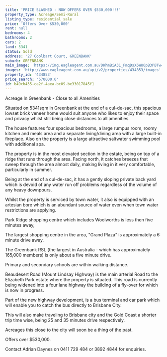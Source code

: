 ```yaml
---
title: 'PRICE SLASHED - NOW OFFERS OVER $530,000!!!'
property_type: Acreage/Semi-Rural
listing_type: residential_sale
price: 'Offers Over $530,000'
rent: null
bedrooms: 4
bathrooms: 2
cars: 2
land: 5341
status: Sold
address: '27 Coolbart Court, GREENBANK'
suburb: GREENBANK
main_image: 'https://img.eagleagent.com.au/DKhmBiA31_PmqDsX6WU0pB3PBTw=/1280x854/smart/https://s3-us-west-2.amazonaws.com/eagleagent-orig/images/6818349/104359521-image-M.jpg'
images: 'http://www.eagleagent.com.au/api/v2/properties/434853/images'
property_id: '434853'
price_search: '570000.0'
id: b49cb435-ca2f-4aea-bc09-be33017845f1
---
```

Acreage In Greenbank - Close to all Amenities

Situated on 5341sqm in Greenbank at the end of a cul-de-sac, this spacious lowset brick veneer home would suit anyone who likes to enjoy their space and privacy whilst still being close distances to all amenities.

The house features four spacious bedrooms, a large rumpus room, roomy kitchen and meals area and a separate living/dining area with a large built-in fireplace. Also on the property is a large attractive saltwater swimming pool with additional spa.

The property is in the most elevated section in the estate, being on top of a ridge that runs through the area. Facing north, it catches breezes that sweep through the area almost daily, making living in it very comfortable, particularly in summer.

Being at the end of a cul-de-sac, it has a gently sloping private back yard which is devoid of any water run off problems regardless of the volume of any heavy downpours.

Whilst the property is serviced by town water, it also is equipped with an artesian bore which is an abundant source of water even when town water restrictions are applying.

Park Ridge shopping centre which includes Woolworths is less then five minutes away,

The largest shopping centre in the area, "Grand Plaza" is approximately a 6 minute drive away.

The Greenbank RSL (the largest in Australia - which has approximately 165,000 members) is only about a five minute drive.

Primary and secondary schools are within walking distance.

Beaudesert Road (Mount Lindsay Highway) is the main arterial Road to the Elizabeth Park estate where the property is situated. This road is currently being widened into a four lane highway the building of a fly-over for which is now in progress.

Part of the new highway development, is a bus terminal and car park which will enable you to catch the bus directly to Brisbane City.

This will also make traveling to Brisbane city and the Gold Coast a shorter trip time wise, being 25 and 35 minutes drive respectively.

Acreages this close to the city will soon be a thing of the past.

Offers over $530,000.

Contact Adrian Daynes on 0411 729 484 or 3892 4844 for enquiries.